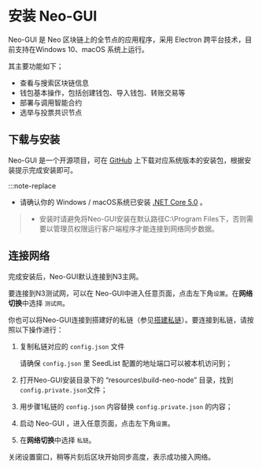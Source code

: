 # 安装 Neo-GUI

Neo-GUI 是 Neo 区块链上的全节点的应用程序，采用 Electron 跨平台技术，目前支持在Windows 10、macOS 系统上运行。

其主要功能如下；

- 查看与搜索区块链信息
- 钱包基本操作，包括创建钱包、导入钱包、转账交易等
- 部署与调用智能合约
- 选举与投票共识节点

## 下载与安装

Neo-GUI 是一个开源项目，可在 [GitHub](https://github.com/neo-ngd/Neo3-GUI/releases) 上下载对应系统版本的安装包，根据安装提示完成安装即可。

:::note-replace
 - 请确认你的 Windows / macOS系统已安装 [.NET Core 5.0](https://dotnet.microsoft.com/download/dotnet-core/current/runtime) 。
> - 安装时请避免将Neo-GUI安装在默认路径C:\Program Files下，否则需要以管理员权限运行客户端程序才能连接到网络同步数据。

## 连接网络

完成安装后，Neo-GUI默认连接到N3主网。

要连接到N3测试网，可以在 Neo-GUI中进入任意页面，点击左下角`设置`。在**网络切换**中选择 `测试网`。

你也可以将Neo-GUI连接到搭建好的私链（参见[搭建私链](../../develop/network/private-chain/solo.md)）。要连接到私链，请按照以下操作进行：

1. 复制私链对应的 `config.json` 文件

   请确保 `config.json` 里 SeedList 配置的地址端口可以被本机访问到；

2. 打开Neo-GUI安装目录下的 “resources\build-neo-node” 目录，找到 `config.private.json`文件；

3. 用步骤1私链的 `config.json` 内容替换 `config.private.json` 的内容；

4. 启动 Neo-GUI ，进入任意页面，点击左下角`设置`。

5. 在**网络切换**中选择 `私链`。

关闭设置窗口，稍等片刻后区块开始同步高度，表示成功接入网络。